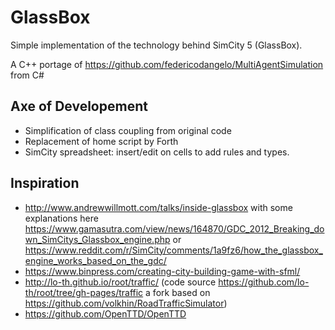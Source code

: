 # GlassBox

Simple implementation of the technology behind SimCity 5 (GlassBox).

A C++ portage of https://github.com/federicodangelo/MultiAgentSimulation from C#

## Axe of Developement

- Simplification of class coupling from original code
- Replacement of home script by Forth
- SimCity spreadsheet: insert/edit on cells to add rules and types.

## Inspiration

- http://www.andrewwillmott.com/talks/inside-glassbox with some explanations here https://www.gamasutra.com/view/news/164870/GDC_2012_Breaking_down_SimCitys_Glassbox_engine.php or https://www.reddit.com/r/SimCity/comments/1a9fz6/how_the_glassbox_engine_works_based_on_the_gdc/
- https://www.binpress.com/creating-city-building-game-with-sfml/
- http://lo-th.github.io/root/traffic/ (code source https://github.com/lo-th/root/tree/gh-pages/traffic a fork based on https://github.com/volkhin/RoadTrafficSimulator)
- https://github.com/OpenTTD/OpenTTD

